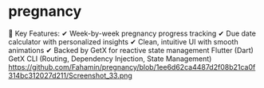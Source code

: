 # pregnancy
🔹 Key Features:
✔ Week-by-week pregnancy progress tracking
✔ Due date calculator with personalized insights
✔ Clean, intuitive UI with smooth animations
✔ Backed by GetX for reactive state management
Flutter (Dart)
GetX CLI (Routing, Dependency Injection, State Management)
https://github.com/Fahamin/pregnancy/blob/1ee6d62ca4487d2f08b21ca0f314bc312027d211/Screenshot_33.png
